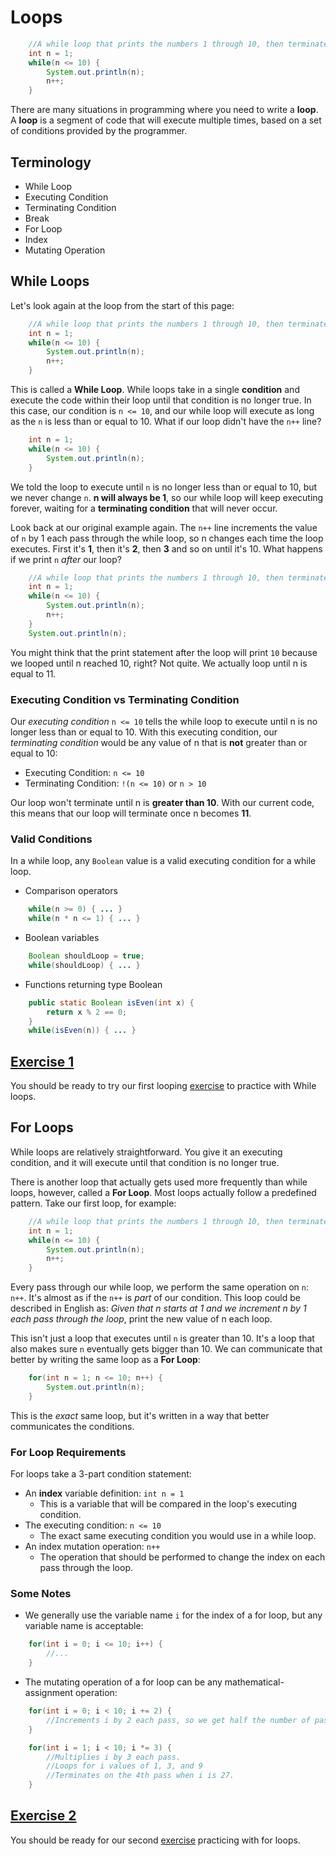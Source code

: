 # Loops
```java
    //A while loop that prints the numbers 1 through 10, then terminates.
    int n = 1;
    while(n <= 10) {
        System.out.println(n);
        n++;
    }
```

There are many situations in programming where you need to write a **loop**. A **loop** is a segment of code that will execute multiple times, based on a set of conditions provided by the programmer.

## Terminology
* While Loop
* Executing Condition
* Terminating Condition
* Break
* For Loop
* Index
* Mutating Operation

## While Loops
Let's look again at the loop from the start of this page:
```java
    //A while loop that prints the numbers 1 through 10, then terminates.
    int n = 1;
    while(n <= 10) {
        System.out.println(n);
        n++;
    }
```

This is called a **While Loop**. While loops take in a single **condition** and execute the code within their loop until that condition is no longer true. In this case, our condition is ```n <= 10```, and our while loop will execute as long as the ```n``` is less than or equal to 10. What if our loop didn't have the ```n++``` line?

```java
    int n = 1;
    while(n <= 10) {
        System.out.println(n);
    }
```

We told the loop to execute until ```n``` is no longer less than or equal to 10, but we never change ```n```. **n will always be 1**, so our while loop will keep executing forever, waiting for a **terminating condition** that will never occur.

Look back at our original example again. The ```n++``` line increments the value of ```n``` by 1 each pass through the while loop, so n changes each time the loop executes. First it's **1**, then it's **2**, then **3** and so on until it's 10. What happens if we print ```n``` _after_ our loop?

```java
    //A while loop that prints the numbers 1 through 10, then terminates.
    int n = 1;
    while(n <= 10) {
        System.out.println(n);
        n++;
    }
    System.out.println(n);
```

You might think that the print statement after the loop will print ```10``` because we looped until n reached 10, right? Not quite. We actually loop until n is equal to 11.

### Executing Condition vs Terminating Condition
Our _executing condition_ ```n <= 10``` tells the while loop to execute until n is no longer less than or equal to 10. With this executing condition, our _terminating condition_ would be any value of n that is **not** greater than or equal to 10:

* Executing Condition: ```n <= 10```
* Terminating Condition: ```!(n <= 10)``` or ```n > 10```

Our loop won't terminate until n is **greater than 10**. With our current code, this means that our loop will terminate once n becomes **11**.

### Valid Conditions
In a while loop, any ```Boolean``` value is a valid executing condition for a while loop.
* Comparison operators
```java
    while(n >= 0) { ... }
    while(n * n <= 1) { ... }
```
* Boolean variables
```java
    Boolean shouldLoop = true;
    while(shouldLoop) { ... }
```
* Functions returning type Boolean
```java
    public static Boolean isEven(int x) {
        return x % 2 == 0;
    }
    while(isEven(n)) { ... }
```

## [Exercise 1](./Exercise1.md)
You should be ready to try our first looping [exercise](./Exercise1.md) to practice with While loops.

## For Loops
While loops are relatively straightforward. You give it an executing condition, and it will execute until that condition is no longer true.

There is another loop that actually gets used more frequently than while loops, however, called a **For Loop**. Most loops actually follow a predefined pattern. Take our first loop, for example:

```java
    //A while loop that prints the numbers 1 through 10, then terminates.
    int n = 1;
    while(n <= 10) {
        System.out.println(n);
        n++;
    }
```

Every pass through our while loop, we perform the same operation on ```n```: ```n++```. It's almost as if the ```n++``` is _part_ of our condition. This loop could be described in English as: _Given that n starts at 1 and we increment n by 1 each pass through the loop_, print the new value of n each loop.

This isn't just a loop that executes until ```n``` is greater than 10. It's a loop that also makes sure ```n``` eventually gets bigger than 10. We can communicate that better by writing the same loop as a **For Loop**:

```java
    for(int n = 1; n <= 10; n++) {
        System.out.println(n);        
    }
```

This is the _exact_ same loop, but it's written in a way that better communicates the conditions.

### For Loop Requirements
For loops take a 3-part condition statement:
* An **index** variable definition: ```int n = 1```
    * This is a variable that will be compared in the loop's executing condition.
* The executing condition: ```n <= 10```
    * The exact same executing condition you would use in a while loop.
* An index mutation operation: ```n++```
    * The operation that should be performed to change the index on each pass through the loop.

### Some Notes
* We generally use the variable name ```i``` for the index of a for loop, but any variable name is acceptable:
```java
    for(int i = 0; i <= 10; i++) {
        //...
    }
```

* The mutating operation of a for loop can be any mathematical-assignment operation:
```java
    for(int i = 0; i < 10; i += 2) {
        //Increments i by 2 each pass, so we get half the number of passes
    }
```

```java
    for(int i = 1; i < 10; i *= 3) {
        //Multiplies i by 3 each pass. 
        //Loops for i values of 1, 3, and 9 
        //Terminates on the 4th pass when i is 27.
    }
```

## [Exercise 2](./Exercise2.md)
You should be ready for our second [exercise](./Exercise2.md) practicing with for loops.